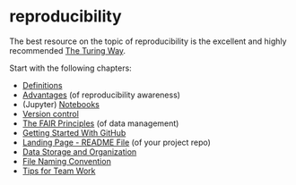 # reproducibility

The best resource on the topic of reproducibility is the excellent and highly recommended [The Turing Way](https://the-turing-way.netlify.app/welcome.html).

Start with the following chapters:

- [Definitions](https://the-turing-way.netlify.app/reproducible-research/overview/overview-definitions)
- [Advantages](https://the-turing-way.netlify.app/reproducible-research/overview/overview-benefit) (of reproducibility awareness)
- (Jupyter) [Notebooks](https://the-turing-way.netlify.app/reproducible-research/open/open-notebooks)
- [Version control](https://the-turing-way.netlify.app/reproducible-research/vcs/vcs-workflow)
- [The FAIR Principles](https://the-turing-way.netlify.app/reproducible-research/rdm/rdm-fair) (of data management)
- [Getting Started With GitHub](https://the-turing-way.netlify.app/collaboration/github-novice)
- [Landing Page - README File](https://the-turing-way.netlify.app/project-design/project-repo/project-repo-readme) (of your project repo)
- [Data Storage and Organization](https://the-turing-way.netlify.app/reproducible-research/rdm/rdm-storage)
- [File Naming Convention](https://the-turing-way.netlify.app/project-design/filenaming#)
- [Tips for Team Work](https://nlesc.github.io/teamwork-for-research-software-development/07-practical-recommendations/index.html)